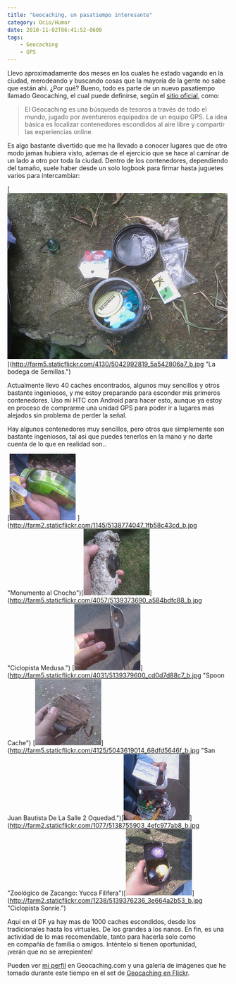 ```yaml
---
title: "Geocaching, un pasatiempo interesante"
category: Ocio/Humor
date: 2010-11-02T06:41:52-0600
tags:
    - Geocaching
    - GPS
---
```


Llevo aproximadamente dos meses en los cuales he estado vagando en la ciudad, merodeando y buscando cosas que la mayoría de la gente no sabe que están ahi. ¿Por qué? Bueno, todo es parte de un nuevo pasatiempo llamado Geocaching, el cual puede definirse, según el [sitio oficial](http://www.geocaching.com/), como:

> El Geocaching es una búsqueda de tesoros a través de todo el mundo, jugado por aventureros equipados de un equipo GPS. La idea básica es localizar contenedores escondidos al aire libre y compartir las experiencias online.
>

Es algo bastante divertido que me ha llevado a conocer lugares que de otro modo jamas hubiera visto, ademas de el ejercicio que se hace al caminar de un lado a otro por toda la ciudad. Dentro de los contenedores, dependiendo del tamaño, suele haber desde un solo logbook para firmar hasta juguetes varios para intercambiar:

[![La bodega de Semillas.](1f595183-5508-49b7-be7d-a8381d9240e7.jpg "La bodega de Semillas.")](http://farm5.staticflickr.com/4130/5042992819_5a542806a7_b.jpg &#34;La bodega de Semillas.&#34;)

Actualmente llevo 40 caches encontrados, algunos muy sencillos y otros bastante ingeniosos, y me estoy preparando para esconder mis primeros contenedores. Uso mi HTC con Android para hacer esto, aunque ya estoy en proceso de comprarme una unidad GPS para poder ir a lugares mas alejados sin problema de perder la señal.

Hay algunos contenedores muy sencillos, pero otros que simplemente son bastante ingeniosos, tal asi que puedes tenerlos en la mano y no darte cuenta de lo que en realidad son..

[![Monumento al Chocho](0ce725fe-a8f9-43e6-8762-058e17a978b3.jpg "Monumento al Chocho") ](http://farm2.staticflickr.com/1145/5138774047_1fb58c43cd_b.jpg &#34;Monumento al Chocho&#34;)[![Ciclopista Medusa.](2f529f91-83dc-4131-b776-21c760bed886.jpg "Ciclopista Medusa.")](http://farm5.staticflickr.com/4057/5139373690_a584bdfc88_b.jpg &#34;Ciclopista Medusa.&#34;) [![Spoon Cache](5e4f7213-8870-4c38-a27f-9ca1c6e53e30.jpg "Spoon Cache")](http://farm5.staticflickr.com/4031/5139379600_cd0d7d88c7_b.jpg &#34;Spoon Cache&#34;) [![San Juan Bautista De La Salle 2 Oquedad.](d6357af0-fd80-4d99-b272-ca168a509256.jpg "San Juan Bautista De La Salle 2 Oquedad.")](http://farm5.staticflickr.com/4125/5043619014_68dfd5646f_b.jpg &#34;San Juan Bautista De La Salle 2 Oquedad.&#34;)[![Zoológico de Zacango: Yucca Filifera](2c877f45-57cf-43b6-a4ed-c12e50c7c7fd.jpg "Zoológico de Zacango: Yucca Filifera")](http://farm2.staticflickr.com/1077/5138755903_4efc977ab8_b.jpg &#34;Zoológico de Zacango: Yucca Filifera&#34;)[![Ciclopista Sonríe.](cfdd522a-e5bb-4304-84bd-be1cfeef8d39.jpg "Ciclopista Sonríe.")](http://farm2.staticflickr.com/1238/5139376236_3e664a2b53_b.jpg &#34;Ciclopista Sonríe.&#34;)

Aquí en el DF ya hay mas de 1000 caches escondidos, desde los tradicionales hasta los virtuales. De los grandes a los nanos. En fin, es una actividad de lo mas recomendable, tanto para hacerla solo como en compañía de familia o amigos. Inténtelo si tienen oportunidad, ¡verán que no se arrepienten!

Pueden ver [mi perfil](http://www.geocaching.com/profile/?guid=8514e7a9-28b0-4547-8ef2-26b7bf31fca8) en Geocaching.com y una galería de imágenes que he tomado durante este tiempo en el set de [Geocaching en Flickr](http://www.flickr.com/photos/oso96_2000/sets/72157625076985648/detail/).